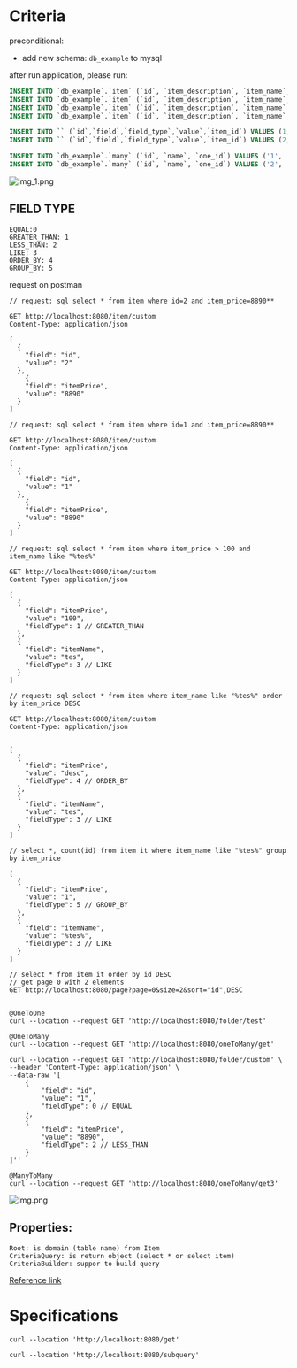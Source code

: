 # Criteria

preconditional:
- add new schema: `db_example` to mysql

after run application, please run:

```sql
INSERT INTO `db_example`.`item` (`id`, `item_description`, `item_name`, `item_price`) VALUES ('1', 'item1', 'item1', '8890');
INSERT INTO `db_example`.`item` (`id`, `item_description`, `item_name`, `item_price`) VALUES ('2', 'item2', 'item2', '99');
INSERT INTO `db_example`.`item` (`id`, `item_description`, `item_name`, `item_price`) VALUES ('3', 'item3', 'item3', '100');
INSERT INTO `db_example`.`item` (`id`, `item_description`, `item_name`, `item_price`) VALUES ('4', 'item4', 'item4', '101');

INSERT INTO `` (`id`,`field`,`field_type`,`value`,`item_id`) VALUES (1,'sdf',0,'344',1);
INSERT INTO `` (`id`,`field`,`field_type`,`value`,`item_id`) VALUES (2,'test',1,'34',3);

INSERT INTO `db_example`.`many` (`id`, `name`, `one_id`) VALUES ('1', 'VN', '1');
INSERT INTO `db_example`.`many` (`id`, `name`, `one_id`) VALUES ('2', 'VN1', '2');


```
![img_1.png](img_1.png)

## FIELD TYPE
    EQUAL:0
    GREATER_THAN: 1
    LESS_THAN: 2
    LIKE: 3
    ORDER_BY: 4
    GROUP_BY: 5

request on postman
```text
// request: sql select * from item where id=2 and item_price=8890**

GET http://localhost:8080/item/custom
Content-Type: application/json

[
  {
    "field": "id",
    "value": "2"
  },
    {
    "field": "itemPrice",
    "value": "8890"
  }
]

// request: sql select * from item where id=1 and item_price=8890**

GET http://localhost:8080/item/custom
Content-Type: application/json

[
  {
    "field": "id",
    "value": "1"
  },
    {
    "field": "itemPrice",
    "value": "8890"
  }
]

// request: sql select * from item where item_price > 100 and item_name like "%tes%"

GET http://localhost:8080/item/custom
Content-Type: application/json

[
  {
    "field": "itemPrice",
    "value": "100",
    "fieldType": 1 // GREATER_THAN
  },
  {
    "field": "itemName",
    "value": "tes",
    "fieldType": 3 // LIKE
  }
]

// request: sql select * from item where item_name like "%tes%" order by item_price DESC

GET http://localhost:8080/item/custom
Content-Type: application/json


[
  {
    "field": "itemPrice",
    "value": "desc",
    "fieldType": 4 // ORDER_BY
  },
  {
    "field": "itemName",
    "value": "tes",
    "fieldType": 3 // LIKE
  }
]

// select *, count(id) from item it where item_name like "%tes%" group by item_price

[
  {
    "field": "itemPrice",
    "value": "1",
    "fieldType": 5 // GROUP_BY
  },
  {
    "field": "itemName",
    "value": "%tes%",
    "fieldType": 3 // LIKE
  }
]

// select * from item it order by id DESC
// get page 0 with 2 elements
GET http://localhost:8080/page?page=0&size=2&sort="id",DESC


@OneToOne
curl --location --request GET 'http://localhost:8080/folder/test'

@OneToMany
curl --location --request GET 'http://localhost:8080/oneToMany/get'

curl --location --request GET 'http://localhost:8080/folder/custom' \
--header 'Content-Type: application/json' \
--data-raw '[
    {
        "field": "id",
        "value": "1",
        "fieldType": 0 // EQUAL
    },
    {
        "field": "itemPrice",
        "value": "8890",
        "fieldType": 2 // LESS_THAN
    }
]''

@ManyToMany
curl --location --request GET 'http://localhost:8080/oneToMany/get3'

```
![img.png](img.png)

## Properties:

    Root: is domain (table name) from Item
    CriteriaQuery: is return object (select * or select item)
    CriteriaBuilder: suppor to build query

[Reference link](https://topdev.vn/blog/hibernate-criteria-query-language-hcql/)


# Specifications

    curl --location 'http://localhost:8080/get'

    curl --location 'http://localhost:8080/subquery'

